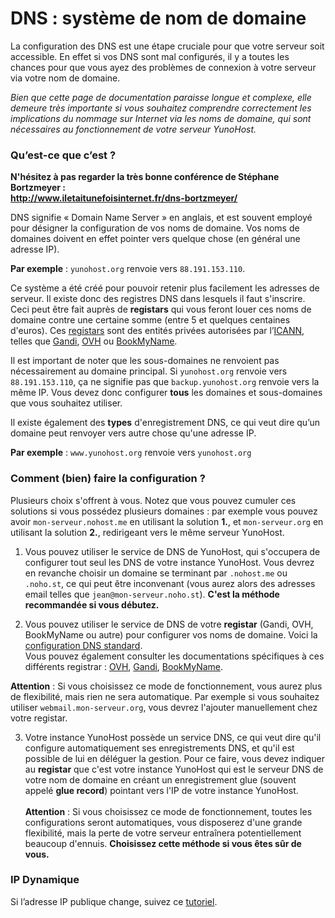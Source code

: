# DNS : système de nom de domaine

La configuration des DNS est une étape cruciale pour que votre serveur soit accessible. En effet si vos DNS sont mal configurés, il y a toutes les chances pour que vous ayez des problèmes de connexion à votre serveur via votre nom de domaine.

*Bien que cette page de documentation paraisse longue et complexe, elle demeure très importante si vous souhaitez comprendre correctement les implications du nommage sur Internet via les noms de domaine, qui sont nécessaires au fonctionnement de votre serveur YunoHost.*

### Qu’est-ce que c’est ?

**N'hésitez à pas regarder la très bonne conférence de Stéphane Bortzmeyer :     
http://www.iletaitunefoisinternet.fr/dns-bortzmeyer/**

DNS signifie « Domain Name Server » en anglais, et est souvent employé pour désigner la configuration de vos noms de domaine. Vos noms de domaines doivent en effet pointer vers quelque chose (en général une adresse IP).

**Par exemple** : `yunohost.org` renvoie vers `88.191.153.110`.

Ce système a été créé pour pouvoir retenir plus facilement les adresses de serveur. Il existe donc des registres DNS dans lesquels il faut s'inscrire. Ceci peut être fait auprès de **registars** qui vous feront louer ces noms de domaine contre une certaine somme (entre 5 et quelques centaines d'euros). Ces [registars](registar) sont des entités privées autorisées par l’[ICANN](http://fr.wikipedia.org/wiki/ICANN), telles que [Gandi](http://gandi.net), [OVH](http://ovh.com) ou [BookMyName](http://bookmyname.com).

Il est important de noter que les sous-domaines ne renvoient pas nécessairement au domaine principal.
Si `yunohost.org` renvoie vers `88.191.153.110`, ça ne signifie pas que `backup.yunohost.org` renvoie vers la même IP. Vous devez donc configurer **tous** les domaines et sous-domaines que vous souhaitez utiliser.

Il existe également des **types** d'enregistrement DNS, ce qui veut dire qu’un domaine peut  renvoyer vers autre chose qu'une adresse IP.

**Par exemple** : `www.yunohost.org` renvoie vers `yunohost.org`


### Comment (bien) faire la configuration ?

Plusieurs choix s'offrent à vous. Notez que vous pouvez cumuler ces solutions si vous possédez plusieurs domaines : par exemple vous pouvez avoir `mon-serveur.nohost.me` en utilisant la solution **1.**, et `mon-serveur.org` en utilisant la solution **2.**, redirigeant vers le même serveur YunoHost.

1. Vous pouvez utiliser le service de DNS de YunoHost, qui s'occupera de configurer tout seul les DNS de votre instance YunoHost. Vous devrez en revanche choisir un domaine se terminant par `.nohost.me` ou `.noho.st`, ce qui peut être inconvenant (vous aurez alors des adresses email telles que `jean@mon-serveur.noho.st`).
**C'est la méthode recommandée si vous débutez.**

2. Vous pouvez utiliser le service de DNS de votre **registar** (Gandi, OVH, BookMyName ou autre) pour configurer vos noms de domaine. Voici la [configuration DNS standard](/dns_config_fr).    
Vous pouvez également consulter les documentations spécifiques à ces différents registrar : [OVH](/OVH_fr), [Gandi](/Gandi_fr), [BookMyName](/BookMyName_fr).

**Attention** : Si vous choisissez ce mode de fonctionnement, vous aurez plus de flexibilité, mais rien ne sera automatique. Par exemple si vous souhaitez utiliser `webmail.mon-serveur.org`, vous devrez l'ajouter manuellement chez votre registar.

3. Votre instance YunoHost possède un service DNS, ce qui veut dire qu'il configure automatiquement ses enregistrements DNS, et qu'il est possible de lui en déléguer la gestion. Pour ce faire, vous devez indiquer au **registar** que c'est votre instance YunoHost qui est le serveur DNS de votre nom de domaine en créant un enregistrement glue (souvent appelé **glue record**) pointant vers l'IP de votre instance YunoHost.
<br><br>**Attention** : Si vous choisissez ce mode de fonctionnement, toutes les configurations seront automatiques, vous disposerez d'une grande flexibilité, mais la perte de votre serveur entraînera potentiellement beaucoup d'ennuis. **Choisissez cette méthode si vous êtes sûr de vous.**

### IP Dynamique
Si l’adresse IP publique change, suivez ce [tutoriel](dns_dynamicip_fr).

